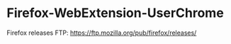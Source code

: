 # Firefox-WebExtension-UserChrome

Firefox releases FTP: https://ftp.mozilla.org/pub/firefox/releases/


